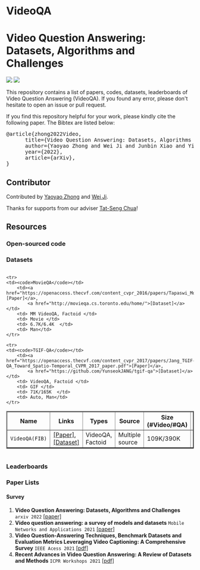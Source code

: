 # VideoQA

# Video Question Answering: Datasets, Algorithms and Challenges

![](https://img.shields.io/badge/Status-building-brightgreen) ![](https://img.shields.io/badge/PRs-Welcome-red) 

This repository contains a list of papers, codes, datasets, leaderboards of Video Question Answering (VideoQA). If you found any error, please don't hesitate to open an issue or pull request.

If you find this repository helpful for your work,  please kindly cite the following paper. The Bibtex are listed below:
<pre>
@article{zhong2022Video,
      title={Video Question Answering: Datasets, Algorithms and Challenges}, 
      author={Yaoyao Zhong and Wei Ji and Junbin Xiao and Yicong Li and Weihong Deng and Tat-Seng Chua},
      year={2022},
      article={arXiv},
}
</pre>

## Contributor

Contributed by [Yaoyao Zhong](https://zhongyy.github.io) and [Wei Ji]().

Thanks for supports from our adviser [Tat-Seng Chua](https://www.chuatatseng.com/)!

## Resources

### Open-sourced code
### Datasets

<div style="overflow-x: auto; overflow-y: auto; height: auto; width:100%;">
<table style="width:100%" border="2">
<thead>
  <tr>
    <th>Name</th>
    <th>Links</th>
    <th>Types</th>
    <th>Source</th>
    <th>Size (#Video/#QA)</th>
    <th>Annotation</th>
  </tr>
</thead>

<tbody>
	<tr>
	<td><code>VideoQA(FIB)</code></td>
		<td><a href="https://arxiv.org/pdf/1511.04670.pdf">[Paper]</a>,
            <a href="https://github.com/ffmpbgrnn/VideoQA">[Dataset]</a></td>
		<td> VideoQA, Factoid </td>
		<td> Multiple source </td>
		<td> 109K/390K  </td>
		<td> Auto</td>
	</tr>

	<tr>
	<td><code>MovieQA</code></td>
		<td><a href="https://openaccess.thecvf.com/content_cvpr_2016/papers/Tapaswi_MovieQA_Understanding_Stories_CVPR_2016_paper.pdf">[Paper]</a>,
            <a href="http://movieqa.cs.toronto.edu/home/">[Dataset]</a></td>
		<td> MM VideoQA, Factoid </td>
		<td> Movie </td>
		<td> 6.7K/6.4K  </td>
		<td> Man</td>
	</tr>
	
	<tr>
	<td><code>TGIF-QA</code></td>
		<td><a href="https://openaccess.thecvf.com/content_cvpr_2017/papers/Jang_TGIF-QA_Toward_Spatio-Temporal_CVPR_2017_paper.pdf">[Paper]</a>,
            <a href="https://github.com/YunseokJANG/tgif-qa">[Dataset]</a></td>
		<td> VideoQA, Factoid </td>
		<td> GIF </td>
		<td> 71K/165K  </td>
		<td> Auto, Man</td>
	</tr>
	
</tbody >
</table>
</div>

### Leaderboards
### Paper Lists 

#### Survey

1. **Video Question Answering: Datasets, Algorithms and Challenges** `arxiv 2022` [[paper]]()
2. **Video question answering: a survey of models and datasets** `Mobile Networks and Applications 2021` [[paper]](https://link.springer.com/article/10.1007/s11036-020-01730-0)
3. **Video Question-Answering Techniques, Benchmark Datasets and Evaluation Metrics Leveraging Video Captioning: A Comprehensive Survey**  `IEEE Acess 2021` [[pdf]](https://ieeexplore.ieee.org/abstract/document/9350580) 
4. **Recent Advances in Video Question Answering: A Review of Datasets and Methods**  `ICPR Workshops 2021` [[pdf]](https://link.springer.com/chapter/10.1007/978-3-030-68790-8_27) 


